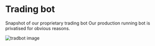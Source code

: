 # Trading bot
Snapshot of our proprietary trading bot
Our production running bot is privatised for obvious reasons.

![tradbot image](https://github.com/mikeyangg/public-stock-bot/blob/main/tradebot.png?raw=true)
